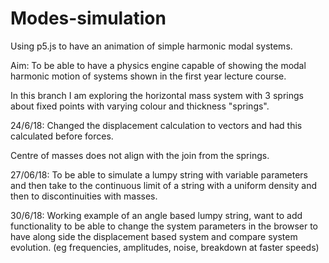 # Modes-simulation
Using p5.js to have an animation of simple harmonic modal systems.


Aim:
To be able to have a physics engine capable of showing the modal harmonic motion of systems shown in the first year lecture course.

In this branch I am exploring the horizontal mass system with 3 springs about fixed points with varying colour and thickness "springs".


24/6/18:
Changed the displacement calculation to vectors and had this calculated before forces.


Centre of masses does not align with the join from the springs.


27/06/18:
To be able to simulate a lumpy string with variable parameters and then take to the continuous limit of a string with a uniform density and then to discontinuities with masses.

30/6/18:
Working example of an angle based lumpy string, want to add functionality to be
able to change the system parameters in the browser to have along side the
displacement based system and compare system evolution.
(eg frequencies, amplitudes, noise, breakdown at faster speeds)
